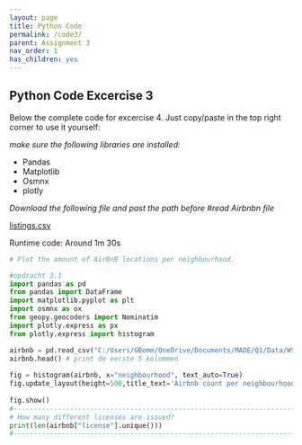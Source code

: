 ```yaml
---
layout: page
title: Python Code
permalink: /code3/
parent: Assignment 3
nav_order: 1
has_children: yes
---
```


## Python Code Excercise 3

Below the complete code for excercise 4. Just copy/paste in the top right corner to use it yourself:

_make sure the following libraries are installed:_
- Pandas
- Matplotlib
- Osmnx
- plotly

_Download the following file and past the path before #read Airbnbn file_

[listings.csv](http://data.insideairbnb.com/the-netherlands/north-holland/amsterdam/2023-09-03/visualisations/listings.csv)

Runtime code: Around 1m 30s

```python
# Plot the amount of AirBnB locations per neighbourhood.

#opdracht 3.1 
import pandas as pd 
from pandas import DataFrame 
import matplotlib.pyplot as plt 
import osmnx as ox 
from geopy.geocoders import Nominatim 
import plotly.express as px 
from plotly.express import histogram 

airbnb = pd.read_csv("C:/Users/GBomm/OneDrive/Documents/MADE/Q1/Data/WS4/listings.csv") # lees de airbnb file 
airbnb.head() # print de eerste 5 kolommen 
 
fig = histogram(airbnb, x="neighbourhood", text_auto=True) 
fig.update_layout(height=500,title_text='Airbnb count per neighbourhood') 
 
fig.show() 
#-------------------------------------------------------------------------------------------------
# How many different licenses are issued?
print(len(airbnb["license"].unique())) 
#-------------------------------------------------------------------------------------------------

```
